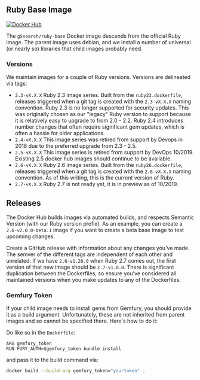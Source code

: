 ## Ruby Base Image

[![Docker Hub](https://img.shields.io/badge/docker-ready-blue.svg)](https://hub.docker.com/r/g5search/ruby-base/)

The `g5search/ruby-base` Docker image descends from the official Ruby image. The parent image uses debian, and we install a number of universal (or nearly so) libraries that child images probably need.

### Versions

We maintain images for a couple of Ruby versions. Versions are delineated via tags:

  - `2.3-vX.X.X` Ruby 2.3 image series. Built from the `ruby23.dockerfile`, releases triggered when a git tag is created with the `2.3-vX.X.X` naming convention. Ruby 2.3 is no longer supported for security updates. This was originally chosen as our "legacy" Ruby version to support because it is relatively easy to upgrade to from 2.0 - 2.2. Ruby 2.4 introduces number changes that often require significant gem updates, which is often a hassle for older applications. 
  - `2.4-vX.X.X` This image series was retired from support by Devops in 2018 due to the preferred upgrade from 2.3 - 2.5.
  - `2.5-vX.X.X` This image series is retired from support by DevOps 10/2019. Existing 2.5 docker hub images should continue to be available.
  - `2.6-vX.X.X` Ruby 2.6 image series. Built from the `ruby26.dockerfile`, releases triggered when a git tag is created with the `2.6-vX.X.X` naming convention. As of this writing, this is the current version of Ruby.
  - `2.7-vX.X.X` Ruby 2.7 is not ready yet, it is in preview as of 10/2019.

## Releases

The Docker Hub builds images via automated builds, and respects Semantic Version (with our Ruby version prefix). As an example, you can create a `2.6-v2.0.0-beta.1` image if you want to create a beta base image to test upcoming changes.

Create a GitHub release with information about any changes you've made. The semver of the different tags are independent of each other and unrelated. If we have `2.6-v1.20.0` when Ruby 2.7 comes out, the first version of that new image should be `2.7-v1.0.0`. There is significant duplication between the Dockerfiles, so ensure you've considered all maintained versions when you make updates to any of the Dockerfiles.

### Gemfury Token

If your child image needs to install gems from Gemfury, you should provide it as a build argument. Unfortunately, these are not inherited from parent images and so cannot be specified there. Here's how to do it:

Do like so in the `Dockerfile`:

```
ARG gemfury_token
RUN FURY_AUTH=$gemfury_token bundle install
```

and pass it to the build command via:

```bash
docker build --build-arg gemfury_token="yourtoken" .
```
